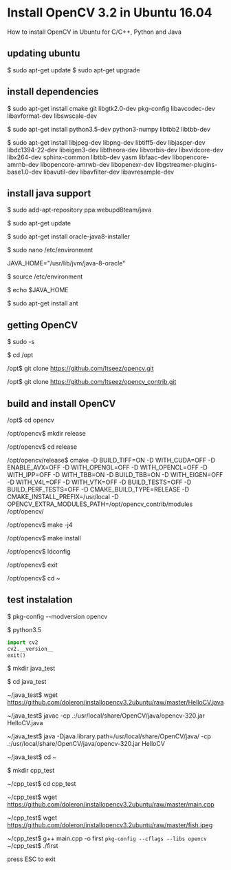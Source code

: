 # Install OpenCV 3.2 in Ubuntu 16.04
How to install OpenCV in Ubuntu for C/C++, Python and Java

## updating ubuntu

$ sudo apt-get update
$ sudo apt-get upgrade

## install dependencies

$ sudo apt-get install cmake git libgtk2.0-dev pkg-config libavcodec-dev libavformat-dev libswscale-dev

$ sudo apt-get install python3.5-dev python3-numpy libtbb2 libtbb-dev 

$ sudo apt-get install libjpeg-dev libpng-dev libtiff5-dev libjasper-dev libdc1394-22-dev libeigen3-dev libtheora-dev libvorbis-dev libxvidcore-dev libx264-dev sphinx-common libtbb-dev yasm libfaac-dev libopencore-amrnb-dev libopencore-amrwb-dev libopenexr-dev libgstreamer-plugins-base1.0-dev libavutil-dev libavfilter-dev  libavresample-dev

## install java support

$ sudo add-apt-repository ppa:webupd8team/java

$ sudo apt-get update

$ sudo apt-get install oracle-java8-installer

$ sudo nano /etc/environment

JAVA_HOME="/usr/lib/jvm/java-8-oracle"

$ source /etc/environment

$ echo $JAVA_HOME

$ sudo apt-get install ant

## getting OpenCV

$ sudo -s

$ cd /opt

/opt$ git clone https://github.com/Itseez/opencv.git

/opt$ git clone https://github.com/Itseez/opencv_contrib.git

## build and install OpenCV

/opt$ cd opencv

/opt/opencv$ mkdir release

/opt/opencv$ cd release

/opt/opencv/release$ cmake -D BUILD_TIFF=ON -D WITH_CUDA=OFF -D ENABLE_AVX=OFF -D WITH_OPENGL=OFF -D WITH_OPENCL=OFF -D WITH_IPP=OFF -D WITH_TBB=ON -D BUILD_TBB=ON -D WITH_EIGEN=OFF -D WITH_V4L=OFF -D WITH_VTK=OFF -D BUILD_TESTS=OFF -D BUILD_PERF_TESTS=OFF -D CMAKE_BUILD_TYPE=RELEASE  -D CMAKE_INSTALL_PREFIX=/usr/local -D OPENCV_EXTRA_MODULES_PATH=/opt/opencv_contrib/modules /opt/opencv/

/opt/opencv$ make -j4

/opt/opencv$ make install

/opt/opencv$ ldconfig

/opt/opencv$ exit

/opt/opencv$ cd ~

## test instalation
	
$ pkg-config --modversion opencv

$ python3.5
```python
import cv2
cv2.__version__
exit()
```
$ mkdir java_test

$ cd java_test

~/java_test$ wget https://github.com/doleron/installopencv3.2ubuntu/raw/master/HelloCV.java

~/java_test$ javac -cp .:/usr/local/share/OpenCV/java/opencv-320.jar HelloCV.java

~/java_test$ java -Djava.library.path=/usr/local/share/OpenCV/java/ -cp .:/usr/local/share/OpenCV/java/opencv-320.jar HelloCV

~/java_test$ cd ~

$ mkdir cpp_test

~/cpp_test$ cd cpp_test

~/cpp_test$ wget https://github.com/doleron/installopencv3.2ubuntu/raw/master/main.cpp

~/cpp_test$ wget https://github.com/doleron/installopencv3.2ubuntu/raw/master/fish.jpeg

~/cpp_test$ g++ main.cpp -o first ``pkg-config --cflags --libs opencv``
~/cpp_test$ ./first

press ESC to exit


